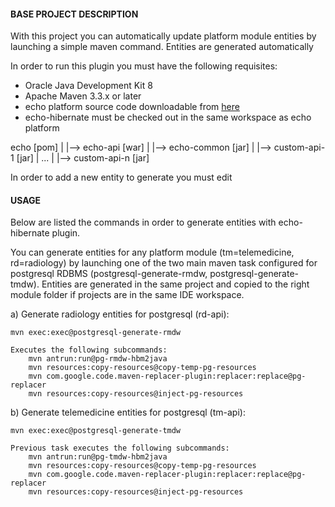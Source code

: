 #### BASE PROJECT DESCRIPTION ####

With this project you can automatically update platform module entities by launching a simple maven command.
Entities are generated automatically 

In order to run this plugin you must have the following requisites:
- Oracle Java Development Kit 8
- Apache Maven 3.3.x or later
- echo platform source code downloadable from <a href="http://dev.neclab.it:8181/a.matteo/echo">here</a>
- echo-hibernate must be checked out in the same workspace as echo platform 

echo [pom]
		|
		|--> echo-api [war]
		|
		|--> echo-common [jar]
		|
		|--> custom-api-1 [jar]
		|
		...
		|
		|--> custom-api-n [jar]

In order to add a new entity to generate you must edit

#### USAGE ####
Below are listed the commands in order to generate entities with echo-hibernate plugin.<br>

You can generate entities for any platform module (tm=telemedicine, rd=radiology) by launching one of the two main maven task configured for postgresql RDBMS (postgresql-generate-rmdw, postgresql-generate-tmdw). Entities are generated in the same project and copied to the right module folder if projects are in the same IDE workspace.

a) Generate radiology entities for postgresql (rd-api):

	mvn exec:exec@postgresql-generate-rmdw

	Executes the following subcommands:
		mvn antrun:run@pg-rmdw-hbm2java
		mvn resources:copy-resources@copy-temp-pg-resources
		mvn com.google.code.maven-replacer-plugin:replacer:replace@pg-replacer
		mvn resources:copy-resources@inject-pg-resources
		
b) Generate telemedicine entities for postgresql (tm-api):

	mvn exec:exec@postgresql-generate-tmdw

	Previous task executes the following subcommands:
		mvn antrun:run@pg-tmdw-hbm2java
		mvn resources:copy-resources@copy-temp-pg-resources
		mvn com.google.code.maven-replacer-plugin:replacer:replace@pg-replacer
		mvn resources:copy-resources@inject-pg-resources